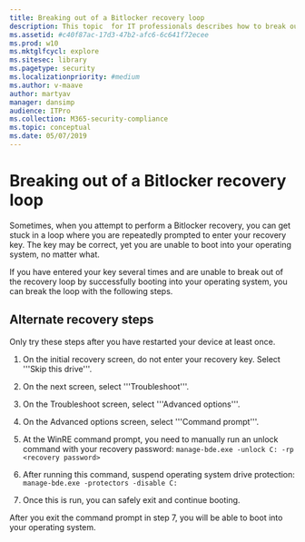 ```yaml
---
title: Breaking out of a Bitlocker recovery loop
description: This topic  for IT professionals describes how to break out of a Bitlocker recovery loop.
ms.assetid: #c40f87ac-17d3-47b2-afc6-6c641f72ecee
ms.prod: w10
ms.mktglfcycl: explore
ms.sitesec: library
ms.pagetype: security
ms.localizationpriority: #medium
ms.author: v-maave
author: martyav
manager: dansimp
audience: ITPro
ms.collection: M365-security-compliance
ms.topic: conceptual
ms.date: 05/07/2019
---
```


# Breaking out of a Bitlocker recovery loop

Sometimes, when you attempt to perform a Bitlocker recovery, you can get stuck in a loop where you are repeatedly prompted to enter your recovery key. The key may be correct, yet you are unable to boot into your operating system, no matter what.

If you have entered your key several times and are unable to break out of the recovery loop by successfully booting into your operating system, you can break the loop with the following steps.

## Alternate recovery steps

Only try these steps after you have restarted your device at least once.

1. On the initial recovery screen, do not enter your recovery key. Select '''Skip this drive'''.

2. On the next screen, select '''Troubleshoot'''.

3. On the Troubleshoot screen, select '''Advanced options'''.

4. On the Advanced options screen, select '''Command prompt'''.

5. At the WinRE command prompt, you need to manually run an unlock command with your recovery password: `manage-bde.exe -unlock C: -rp <recovery password>`

6. After running this command, suspend operating system drive protection: `manage-bde.exe -protectors -disable C:`

7. Once this is run, you can safely exit and continue booting.

After you exit the command prompt in step 7, you will be able to boot into your operating system.
